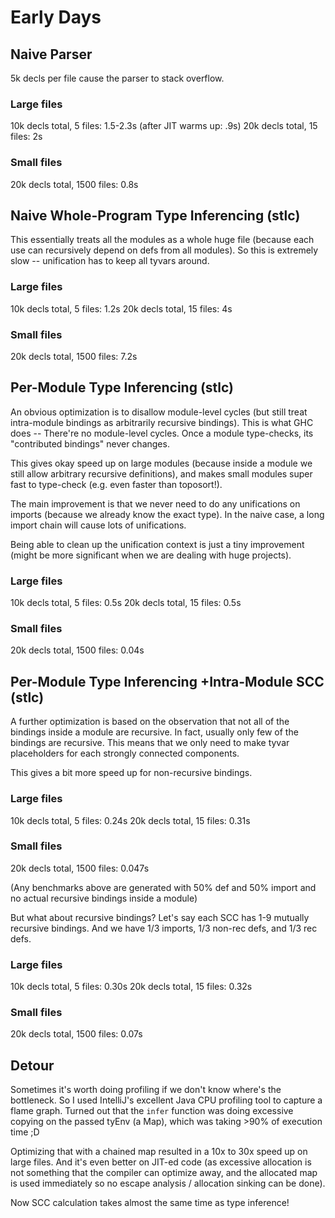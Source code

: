 # Early Days

## Naive Parser
5k decls per file cause the parser to stack overflow.

### Large files
10k decls total, 5 files: 1.5-2.3s (after JIT warms up: .9s)
20k decls total, 15 files: 2s

### Small files
20k decls total, 1500 files: 0.8s

## Naive Whole-Program Type Inferencing (stlc)

This essentially treats all the modules as a whole huge file (because
each use can recursively depend on defs from all modules). So this is
extremely slow -- unification has to keep all tyvars around.

### Large files
10k decls total, 5 files: 1.2s 
20k decls total, 15 files: 4s

### Small files
20k decls total, 1500 files: 7.2s

## Per-Module Type Inferencing (stlc)

An obvious optimization is to disallow module-level cycles (but still treat
intra-module bindings as arbitrarily recursive bindings). This is what GHC
does -- There're no module-level cycles. Once a module type-checks, its
"contributed bindings" never changes.

This gives okay speed up on large modules (because inside a module we still
allow arbitrary recursive definitions), and makes small modules super fast
to type-check (e.g. even faster than toposort!).

The main improvement is that we never need to do any unifications on imports
(because we already know the exact type). In the naive case, a long import
chain will cause lots of unifications.

Being able to clean up the unification context is just a tiny improvement
 (might be more significant when we are dealing with huge projects).

### Large files
10k decls total, 5 files: 0.5s
20k decls total, 15 files: 0.5s

### Small files
20k decls total, 1500 files: 0.04s

## Per-Module Type Inferencing +Intra-Module SCC (stlc)

A further optimization is based on the observation that not all of the
bindings inside a module are recursive. In fact, usually only few of the
bindings are recursive. This means that we only need to make tyvar placeholders
for each strongly connected components.

This gives a bit more speed up for non-recursive bindings.

### Large files
10k decls total, 5 files: 0.24s
20k decls total, 15 files: 0.31s

### Small files
20k decls total, 1500 files: 0.047s

(Any benchmarks above are generated with 50% def and 50% import and no
actual recursive bindings inside a module)

But what about recursive bindings? Let's say each SCC has 1-9 mutually recursive
bindings. And we have 1/3 imports, 1/3 non-rec defs, and 1/3 rec defs.

### Large files
10k decls total, 5 files: 0.30s
20k decls total, 15 files: 0.32s

### Small files
20k decls total, 1500 files: 0.07s

## Detour

Sometimes it's worth doing profiling if we don't know where's the bottleneck.
So I used IntelliJ's excellent Java CPU profiling tool to capture a flame
graph. Turned out that the `infer` function was doing excessive copying on the
passed tyEnv (a Map), which was taking >90% of execution time ;D

Optimizing that with a chained map resulted in a 10x to 30x speed up on large
files. And it's even better on JIT-ed code (as excessive allocation is not
something that the compiler can optimize away, and the allocated map is used
immediately so no escape analysis / allocation sinking can be done).

Now SCC calculation takes almost the same time as type inference!
